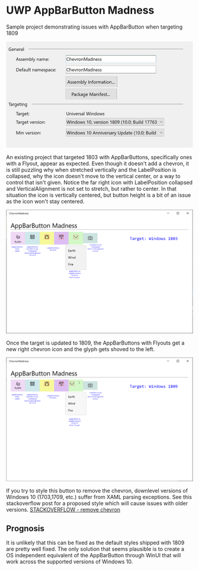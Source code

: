 # UWP AppBarButton Madness
Sample project demonstrating issues with AppBarButton when targeting 1809

![alt text](ChevronMadness/img/Targeting.jpg)

An existing project that targeted 1803 with AppBarButtons, specifically ones with a Flyout, appear as expected. Even though it doesn't add a chevron, it is still puzzling why when stretched vertically and the LabelPosition is collapsed, why the icon doesn't move to the vertical center, or a way to control that isn't given. Notice the far right icon with LabelPosition collapsed and VerticalAlignment is not set to stretch, but rather to center. In that situation the icon is vertically centered, but button height is a bit of an issue as the icon won't stay centered.

![alt text](ChevronMadness/img/Target1803.png)

Once the target is updated to 1809, the AppBarButtons with Flyouts get a new right chevron icon and the glyph gets shoved to the left. 

![alt text](ChevronMadness/img/Target1809.png)

If you try to style this button to remove the chevron, downlevel versions of Windows 10 (1703,1709, etc.) suffer from XAML parsing exceptions. See this stackoverflow post for a proposed style which will cause issues with older versions. [STACKOVERFLOW - remove chevron](https://stackoverflow.com/questions/55038971/remove-the-chevron-arrow-added-to-the-appbarbutton-when-a-flyout-is-attached)

## Prognosis
It is unlikely that this can be fixed as the default styles shipped with 1809 are pretty well fixed. The only solution that seems plausible is to create a OS independent equivalent of the AppBarButton through WinUI that will work across the supported versions of Windows 10.